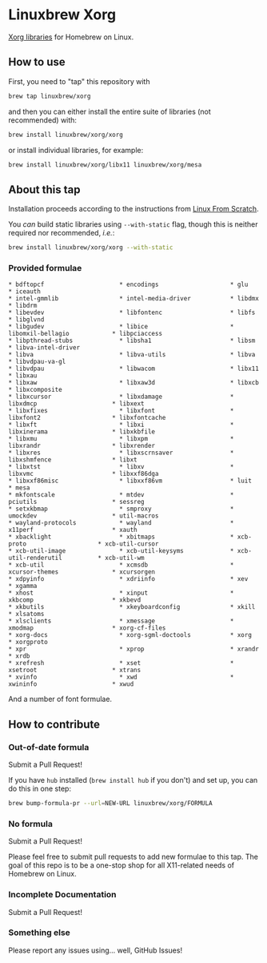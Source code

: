 # Linuxbrew Xorg


[Xorg libraries][xorg-libs] for Homebrew on Linux.

## How to use

First, you need to "tap" this repository with

```sh
brew tap linuxbrew/xorg
```

and then you can either install the entire suite of libraries (not recommended) with:

```sh
brew install linuxbrew/xorg/xorg
```

or install individual libraries, for example:

```sh
brew install linuxbrew/xorg/libx11 linuxbrew/xorg/mesa
```

## About this tap

Installation proceeds according to the instructions from [Linux From Scratch][lfs].

You _can_ build static libraries using `--with-static` flag, though this is neither required nor recommended, _i.e._:

```sh
brew install linuxbrew/xorg/xorg --with-static
```
### Provided formulae

    * bdftopcf                     * encodings                    * glu                          * iceauth
    * intel-gmmlib                 * intel-media-driver           * libdmx                       * libdrm
    * libevdev                     * libfontenc                   * libfs                        * libglvnd
    * libgudev                     * libice                       * libomxil-bellagio            * libpciaccess
    * libpthread-stubs             * libsha1                      * libsm                        * libva-intel-driver
    * libva                        * libva-utils                  * libva                        * libvdpau-va-gl
    * libvdpau                     * libwacom                     * libx11                       * libxau
    * libxaw                       * libxaw3d                     * libxcb                       * libxcomposite
    * libxcursor                   * libxdamage                   * libxdmcp                     * libxext
    * libxfixes                    * libxfont                     * libxfont2                    * libxfontcache
    * libxft                       * libxi                        * libxinerama                  * libxkbfile
    * libxmu                       * libxpm                       * libxrandr                    * libxrender
    * libxres                      * libxscrnsaver                * libxshmfence                 * libxt
    * libxtst                      * libxv                        * libxvmc                      * libxxf86dga
    * libxxf86misc                 * libxxf86vm                   * luit                         * mesa
    * mkfontscale                  * mtdev                        * pciutils                     * sessreg
    * setxkbmap                    * smproxy                      * umockdev                     * util-macros
    * wayland-protocols            * wayland                      * x11perf                      * xauth
    * xbacklight                   * xbitmaps                     * xcb-proto                    * xcb-util-cursor
    * xcb-util-image               * xcb-util-keysyms             * xcb-util-renderutil          * xcb-util-wm
    * xcb-util                     * xcmsdb                       * xcursor-themes               * xcursorgen
    * xdpyinfo                     * xdriinfo                     * xev                          * xgamma
    * xhost                        * xinput                       * xkbcomp                      * xkbevd
    * xkbutils                     * xkeyboardconfig              * xkill                        * xlsatoms
    * xlsclients                   * xmessage                     * xmodmap                      * xorg-cf-files
    * xorg-docs                    * xorg-sgml-doctools           * xorg                         * xorgproto
    * xpr                          * xprop                        * xrandr                       * xrdb
    * xrefresh                     * xset                         * xsetroot                     * xtrans
    * xvinfo                       * xwd                          * xwininfo                     * xwud

And a number of font formulae.



## How to contribute

### Out-of-date formula

Submit a Pull Request!

If you have `hub` installed (`brew install hub` if you don't) and set up,
you can do this in one step:

```sh
brew bump-formula-pr --url=NEW-URL linuxbrew/xorg/FORMULA
```

### No formula

Submit a Pull Request!

Please feel free to submit pull requests to add new formulae to this tap.
The goal of this repo is to be a one-stop shop for all X11-related needs of Homebrew on Linux.

### Incomplete Documentation

Submit a Pull Request!

### Something else

Please report any issues using... well, GitHub Issues!

[lfs]: http://www.linuxfromscratch.org/blfs/view/stable/x/x7lib.html
[xorg-libs]: http://www.x.org/wiki/guide/client-ecosystem

